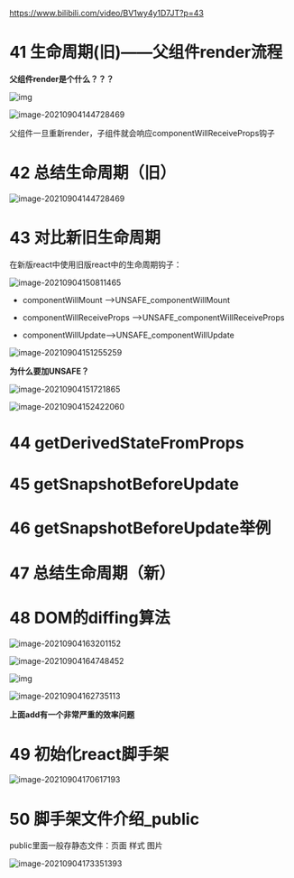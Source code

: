 https://www.bilibili.com/video/BV1wy4y1D7JT?p=43

# 41 生命周期(旧)——父组件render流程

**父组件render是个什么？？？**

![img](05.assets/企业微信截图_16307380143814.png)

![image-20210904144728469](05.assets/image-20210904144728469.png)

父组件一旦重新render，子组件就会响应componentWillReceiveProps钩子



# 42 总结生命周期（旧）

![image-20210904144728469](05.assets/image-20210904144728469.png)



# 43 对比新旧生命周期

在新版react中使用旧版react中的生命周期钩子：

![image-20210904150811465](05.assets/image-20210904150811465.png)



* componentWillMount -->UNSAFE_componentWillMount

* componentWillReceiveProps -->UNSAFE_componentWillReceiveProps 

* componentWillUpdate-->UNSAFE_componentWillUpdate

  

![image-20210904151255259](05.assets/image-20210904151255259.png)

**为什么要加UNSAFE？**

![image-20210904151721865](05.assets/image-20210904151721865.png)



![image-20210904152422060](05.assets/image-20210904152422060.png)



# 44 getDerivedStateFromProps



# 45 getSnapshotBeforeUpdate



# 46 getSnapshotBeforeUpdate举例



# 47 总结生命周期（新）



# 48 DOM的diffing算法

![image-20210904163201152](05.assets/image-20210904163201152.png)

![image-20210904164748452](05.assets/image-20210904164748452.png)

![img](05.assets/企业微信截图_16307439282451.png)

![image-20210904162735113](05.assets/image-20210904162735113.png)

**上面add有一个非常严重的效率问题**



# 49 初始化react脚手架

![image-20210904170617193](05.assets/image-20210904170617193.png)



# 50 脚手架文件介绍_public

  public里面一般存静态文件：页面 样式 图片

![image-20210904173351393](05.assets/image-20210904173351393.png)





















































































































